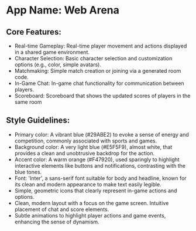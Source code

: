# **App Name**: Web Arena

## Core Features:

- Real-time Gameplay: Real-time player movement and actions displayed in a shared game environment.
- Character Selection: Basic character selection and customization options (e.g., color, simple avatars).
- Matchmaking: Simple match creation or joining via a generated room code. 
- In-Game Chat: In-game chat functionality for communication between players.
- Scoreboard: Scoreboard that shows the updated scores of players in the same room

## Style Guidelines:

- Primary color: A vibrant blue (#29ABE2) to evoke a sense of energy and competition, commonly associated with sports and games. 
- Background color: A very light blue (#E5F5F9), almost white, that provides a clean and unobtrusive backdrop for the action. 
- Accent color: A warm orange (#F47920), used sparingly to highlight interactive elements like buttons and notifications, contrasting with the blue tones. 
- Font: 'Inter', a sans-serif font suitable for body and headline, known for its clean and modern appearance to make text easily legible.
- Simple, geometric icons that clearly represent in-game actions and options.
- Clean, modern layout with a focus on the game screen. Intuitive placement of chat and score elements.
- Subtle animations to highlight player actions and game events, enhancing the sense of dynamism.